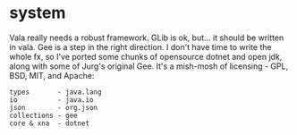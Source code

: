 # system

Vala really needs a robust framework. GLib is ok, but... it should be written in vala.
Gee is a step in the right direction.  I don't have time to write the whole fx, so 
I've ported some chunks of opensource dotnet and open jdk, along with some of Jurg's 
original Gee. It's a mish-mosh of licensing - GPL, BSD, MIT, and Apache:

    types       - java.lang
    io          - java.io
    json        - org.json
    collections - gee 
    core & xna  - dotnet